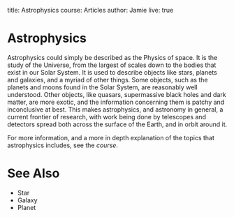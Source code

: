 title: Astrophysics
course: Articles
author: Jamie
live: true

Astrophysics
====

Astrophysics could simply be described as the Physics of space. It is the study of the Universe, from the largest of scales down to the bodies that exist in our Solar System. It is used to describe objects like stars, planets and galaxies, and a myriad of other things. Some objects, such as the planets and moons found in the Solar System, are reasonably well understood. Other objects, like quasars, supermassive black holes and dark matter, are more exotic, and the information concerning them is patchy and inconclusive at best. This makes astrophysics, and astronomy in general, a current frontier of research, with work being done by telescopes and detectors spread both across the surface of the Earth, and in orbit around it.

For more information, and a more in depth explanation of the topics that astrophysics includes, see the *course*.

See Also
========

- Star
- Galaxy
- Planet


